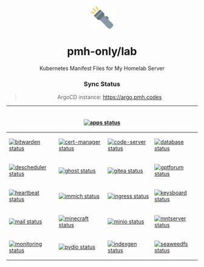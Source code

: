<div align="center">

<img src="./docs/flashlight.svg" width="60px"/>

# pmh-only/lab
Kubernetes Manifest Files for My Homelab Server

### Sync Status
> ArgoCD instance: https://argo.pmh.codes

<table>
<thead>
<tr>
<th colspan="4">
<br />

[![apps status](https://argo.pmh.codes/api/badge?name=apps&revision=true&showAppName=true)](https://argo.pmh.codes/applications/apps)

</th>
</tr>
</thead>
<tbody>
<td>

[![bitwarden status](https://argo.pmh.codes/api/badge?name=bitwarden&showAppName=true)](https://argo.pmh.codes/applications/bitwarden)

</td>
<td>

[![cert-manager status](https://argo.pmh.codes/api/badge?name=cert-manager&showAppName=true)](https://argo.pmh.codes/applications/cert-manager)

</td>
<td>

[![code-server status](https://argo.pmh.codes/api/badge?name=code-server&showAppName=true)](https://argo.pmh.codes/applications/code-server)

</td>
<td>

[![database status](https://argo.pmh.codes/api/badge?name=database&showAppName=true)](https://argo.pmh.codes/applications/database)

</td>
</tr>
<tr>
<td>

[![descheduler status](https://argo.pmh.codes/api/badge?name=descheduler&showAppName=true)](https://argo.pmh.codes/applications/descheduler)

</td>
<td>

[![ghost status](https://argo.pmh.codes/api/badge?name=ghost&showAppName=true)](https://argo.pmh.codes/applications/ghost)

</td>
<td>

[![gitea status](https://argo.pmh.codes/api/badge?name=gitea&showAppName=true)](https://argo.pmh.codes/applications/gitea)

</td>
<td>

[![gptforum status](https://argo.pmh.codes/api/badge?name=gptforum&showAppName=true)](https://argo.pmh.codes/applications/gptforum)

</td>
</tr>
<tr>
<td>

[![heartbeat status](https://argo.pmh.codes/api/badge?name=heartbeat&showAppName=true)](https://argo.pmh.codes/applications/heartbeat)

</td>
<td>

[![immich status](https://argo.pmh.codes/api/badge?name=immich&showAppName=true)](https://argo.pmh.codes/applications/immich)

</td>
<td>

[![ingress status](https://argo.pmh.codes/api/badge?name=ingress&showAppName=true)](https://argo.pmh.codes/applications/ingress)

</td>
<td>

[![keysboard status](https://argo.pmh.codes/api/badge?name=keysboard&showAppName=true)](https://argo.pmh.codes/applications/keysboard)

</td>
</tr>
<tr>
<td>

[![mail status](https://argo.pmh.codes/api/badge?name=mail&showAppName=true)](https://argo.pmh.codes/applications/mail)

</td>
<td>

[![minecraft status](https://argo.pmh.codes/api/badge?name=minecraft&showAppName=true)](https://argo.pmh.codes/applications/minecraft)

</td>
<td>

[![minio status](https://argo.pmh.codes/api/badge?name=minio&showAppName=true)](https://argo.pmh.codes/applications/minio)

</td>
<td>

[![mntserver status](https://argo.pmh.codes/api/badge?name=mntserver&showAppName=true)](https://argo.pmh.codes/applications/mntserver)

</td>
</tr>
<tr>
<td>

[![monitoring status](https://argo.pmh.codes/api/badge?name=monitoring&showAppName=true)](https://argo.pmh.codes/applications/monitoring)

</td>
<td>

[![pydio status](https://argo.pmh.codes/api/badge?name=pydio&showAppName=true)](https://argo.pmh.codes/applications/pydio)

</td>
<td>

[![indexgen status](https://argo.pmh.codes/api/badge?name=search&showAppName=true)](https://argo.pmh.codes/applications/indexgen)

</td>
<td>

[![seaweedfs status](https://argo.pmh.codes/api/badge?name=seaweedfs&showAppName=true)](https://argo.pmh.codes/applications/seaweedfs)

</td>
</tr>
</tbody>
</table>

</div>
